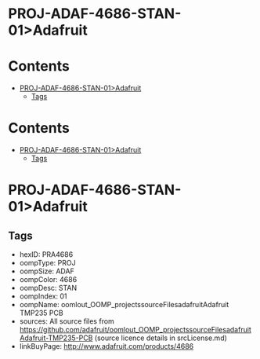 
PROJ-ADAF-4686-STAN-01>Adafruit
===============================

Contents
========

* [PROJ-ADAF-4686-STAN-01>Adafruit](#proj-adaf-4686-stan-01adafruit)
	* [Tags](#tags)

Contents
========

* [PROJ-ADAF-4686-STAN-01>Adafruit](#proj-adaf-4686-stan-01adafruit)
	* [Tags](#tags)

# PROJ-ADAF-4686-STAN-01>Adafruit

## Tags

- hexID: PRA4686
- oompType: PROJ
- oompSize: ADAF
- oompColor: 4686
- oompDesc: STAN
- oompIndex: 01
- oompName: oomlout_OOMP_projectssourceFilesadafruitAdafruit TMP235 PCB
- sources: All source files from https://github.com/adafruit/oomlout_OOMP_projectssourceFilesadafruitAdafruit-TMP235-PCB (source licence details in srcLicense.md)
- linkBuyPage: http://www.adafruit.com/products/4686
